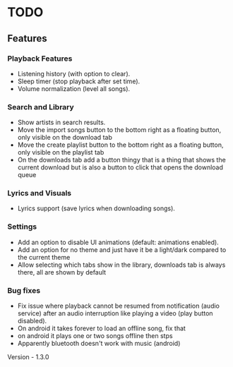 # TODO

## Features

### Playback Features
- Listening history (with option to clear).
- Sleep timer (stop playback after set time).
- Volume normalization (level all songs).

### Search and Library
- Show artists in search results.
- Move the import songs button to the bottom right as a floating button, only visible on the download tab
- Move the create playlist button to the bottom right as a floating button, only visible on the playlist tab
- On the downloads tab add a button thingy that is a thing that shows the current download but is also a button to click that opens the download queue

### Lyrics and Visuals
- Lyrics support (save lyrics when downloading songs).

### Settings
- Add an option to disable UI animations (default: animations enabled).
- Add an option for no theme and just have it be a light/dark compared to the current theme
- Allow selecting which tabs show in the library, downloads tab is always there, all are shown by default

### Bug fixes
- Fix issue where playback cannot be resumed from notification (audio service) after an audio interruption like playing a video (play button disabled).
- On android it takes forever to load an offline song, fix that
- on android it plays one or two songs offline then stps
- Apparently bluetooth doesn't work with music (android)

Version - 1.3.0